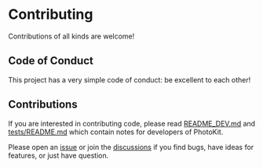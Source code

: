 # Contributing

Contributions of all kinds are welcome!

## Code of Conduct

This project has a very simple code of conduct: be excellent to each other!

## Contributions

If you are interested in contributing code, please read [README_DEV.md](README_DEV.md) and [tests/README.md](tests/README.md) which contain notes for developers of PhotoKit.

Please open an [issue](https://github.com/RhetTbull/photokit/issues) or join the [discussions](https://github.com/RhetTbull/photokit/discussions) if you find bugs, have ideas for features, or just have question.
